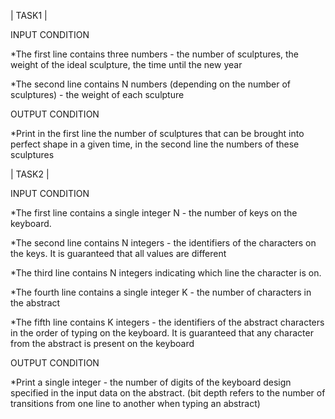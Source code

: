 | TASK1 |

INPUT CONDITION

*Тhe first line contains three numbers - the number of sculptures, the weight of the ideal sculpture, the time until the new year

*Тhe second line contains N numbers (depending on the number of sculptures) - the weight of each sculpture


OUTPUT CONDITION

*Print in the first line the number of sculptures that can be brought into perfect shape in a given time, in the second line the numbers of these sculptures


| TASK2 |

INPUT CONDITION

*The first line contains a single integer N - the number of keys on the keyboard.

*The second line contains N integers - the identifiers of the characters on the keys. 
It is guaranteed that all values are different

*The third line contains N integers indicating which line the character is on.

*The fourth line contains a single integer K - the number of characters in the abstract

*The fifth line contains K integers - the identifiers of the abstract characters in the order of typing on the keyboard.
It is guaranteed that any character from the abstract is present on the keyboard

OUTPUT CONDITION

*Print a single integer - the number of digits of the keyboard design specified in the input data on the abstract.
(bit depth refers to the number of transitions from one line to another when typing an abstract)
